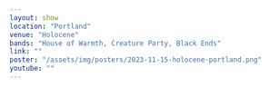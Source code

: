 ```yaml
---
layout: show
location: "Portland"
venue: "Holocene"
bands: "House of Warmth, Creature Party, Black Ends"
link: ""
poster: "/assets/img/posters/2023-11-15-holocene-portland.png"
youtube: ""
---
```



